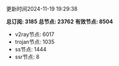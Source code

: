 更新时间2024-11-19 19:29:38

**总订阅: 3185**
**总节点: 23762**
**有效节点: 8504**
- v2ray节点: 6017
- trojan节点: 1035
- ss节点: 1444
- ssr节点: 8

